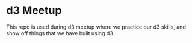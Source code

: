 # d3 Meetup

This repo is used during d3 meetup where we practice our d3 skills, and show off things that we have built using d3. 
